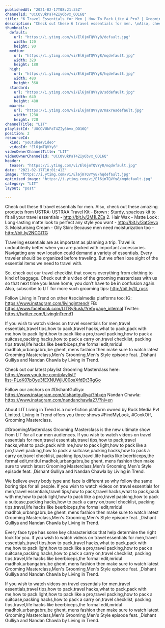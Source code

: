 ```yaml
---
publishedAt: "2021-02-17T08:21:35Z"
channelId: "UCCOVUkPaT4ZIy6bvx_OO16Q"
title: "6 Travel Essentials for Men | How To Pack Like A Pro? | Grooming Masterclass Ep18"
description: "Check out these 6 travel essentials for men. \nAlso, check out these amazing products from USTRA:\nUSTRAA Travel Kit - Brown : Sturdy, spacious kit to fit all your travel essentials - http://bit.ly/2M1LZEa\n2. Hair Wax - Matte Look : Long-lasting matte look to perfect any style you want - http://bit.ly/3atGvvo\n3. Moisturising Cream - Oily Skin: Because men need moisturization too - http://bit.ly/2NCGITG\n\nTraveling essentials are as important as planning a trip. Travel is undoubtedly better when you are packed with important accessories. Navigating any new location could demand a variety of essentials. Every traveler should be organized before traveling. But we often lose sight of the essential items we need to travel with.\n\nSo, check out our travel checklist that covers everything from clothing to kind of baggage. Check out this video of the grooming masterclass with us so that next time you leave home, you don’t have to be in confusion again.\nAlso, subscribe to LIT for more such grooming tips: http://bit.ly/lit_rusk\n\nFollow Living in Trend on other #socialmedia platforms too:\nIG: https://www.instagram.com/livingintrend/\nFB: https://www.facebook.com/LITByRusk/?ref=page_internal \nTwitter: https://twitter.com/LivingInTrend1\n\nIf you wish to watch videos on travel essentials for men,travel essentials,travel tips,how to pack,travel hacks,what to pack,pack with me,how to pack light,how to pack like a pro,travel packing,how to pack a suitcase,packing hacks,how to pack a carry on,travel checklist, packing tips,travel,life hacks like beerbiceps,the formal edit,mridul madhok,urbangabru,be ghent, mens fashion then make sure to watch latest Grooming Masterclass,Men's Grooming,Men's Style episode feat. ,Dishant Gulliya and Nandan Chawla by Living in Trend.\n\nCheck out our latest playlist Grooming Masterclass here: https://www.youtube.com/playlist?list=PLoK07pOye3fEXNUWjlJ00oaXfdDt3RgGo\n\nFollow our anchors on\n#DishantGulliya: https://www.instagram.com/dishantgulliya/?hl=en\nNandan Chawla: https://www.instagram.com/nandanchawla27/?hl=en\n\nAbout LIT\nLiving in Trend is a non-fiction platform owned by Rusk Media Pvt Limited. Living in Trend offers you three shows #FindMyLook, #CookOff, Grooming Masterclass.\n\n#GroomingMasterclass\nGrooming Masterclass is the new ultimate show from LIT for all our men audiences. \nIf you wish to watch videos on travel essentials for men,travel essentials,travel tips,how to pack,travel hacks,what to pack,pack with me,how to pack light,how to pack like a pro,travel packing,how to pack a suitcase,packing hacks,how to pack a carry on,travel checklist, packing tips,travel,life hacks like beerbiceps,the formal edit,mridul madhok,urbangabru,be ghent, mens fashion then make sure to watch latest Grooming Masterclass,Men's Grooming,Men's Style episode feat. ,Dishant Gulliya and Nandan Chawla by Living in Trend.\n\nWe believe every body type and face is different so why follow the same boring tips for all people. \nIf you wish to watch videos on travel essentials for men,travel essentials,travel tips,how to pack,travel hacks,what to pack,pack with me,how to pack light,how to pack like a pro,travel packing,how to pack a suitcase,packing hacks,how to pack a carry on,travel checklist, packing tips,travel,life hacks like beerbiceps,the formal edit,mridul madhok,urbangabru,be ghent, mens fashion then make sure to watch latest Grooming Masterclass,Men's Grooming,Men's Style episode feat. ,Dishant Gulliya and Nandan Chawla by Living in Trend.\n\nEvery face type has some key characteristics that help determine the right look for you. \nIf you wish to watch videos on travel essentials for men,travel essentials,travel tips,how to pack,travel hacks,what to pack,pack with me,how to pack light,how to pack like a pro,travel packing,how to pack a suitcase,packing hacks,how to pack a carry on,travel checklist, packing tips,travel,life hacks like beerbiceps,the formal edit,mridul madhok,urbangabru,be ghent, mens fashion then make sure to watch latest Grooming Masterclass,Men's Grooming,Men's Style episode feat. ,Dishant Gulliya and Nandan Chawla by Living in Trend.\n\nIf you wish to watch videos on travel essentials for men,travel essentials,travel tips,how to pack,travel hacks,what to pack,pack with me,how to pack light,how to pack like a pro,travel packing,how to pack a suitcase,packing hacks,how to pack a carry on,travel checklist, packing tips,travel,life hacks like beerbiceps,the formal edit,mridul madhok,urbangabru,be ghent, mens fashion then make sure to watch latest Grooming Masterclass,Men's Grooming,Men's Style episode feat. ,Dishant Gulliya and Nandan Chawla by Living in Trend."
thumbnails:
  default:
    url: "https://i.ytimg.com/vi/El6jmTQVYy8/default.jpg"
    width: 120
    height: 90
  medium:
    url: "https://i.ytimg.com/vi/El6jmTQVYy8/mqdefault.jpg"
    width: 320
    height: 180
  high:
    url: "https://i.ytimg.com/vi/El6jmTQVYy8/hqdefault.jpg"
    width: 480
    height: 360
  standard:
    url: "https://i.ytimg.com/vi/El6jmTQVYy8/sddefault.jpg"
    width: 640
    height: 480
  maxres:
    url: "https://i.ytimg.com/vi/El6jmTQVYy8/maxresdefault.jpg"
    width: 1280
    height: 720
channelTitle: "LIT"
playlistId: "UUCOVUkPaT4ZIy6bvx_OO16Q"
position: 2
resourceId:
  kind: "youtube#video"
  videoId: "El6jmTQVYy8"
videoOwnerChannelTitle: "LIT"
videoOwnerChannelId: "UCCOVUkPaT4ZIy6bvx_OO16Q"
header:
  teaser: "https://i.ytimg.com/vi/El6jmTQVYy8/mqdefault.jpg"
date: "2021-02-17T10:01:41Z"
image: "https://i.ytimg.com/vi/El6jmTQVYy8/hqdefault.jpg"
optimized_image: "https://i.ytimg.com/vi/El6jmTQVYy8/mqdefault.jpg"
category: "LIT"
layout: "post"

---
```

Check out these 6 travel essentials for men. 
Also, check out these amazing products from USTRA:
USTRAA Travel Kit - Brown : Sturdy, spacious kit to fit all your travel essentials - http://bit.ly/2M1LZEa
2. Hair Wax - Matte Look : Long-lasting matte look to perfect any style you want - http://bit.ly/3atGvvo
3. Moisturising Cream - Oily Skin: Because men need moisturization too - http://bit.ly/2NCGITG

Traveling essentials are as important as planning a trip. Travel is undoubtedly better when you are packed with important accessories. Navigating any new location could demand a variety of essentials. Every traveler should be organized before traveling. But we often lose sight of the essential items we need to travel with.

So, check out our travel checklist that covers everything from clothing to kind of baggage. Check out this video of the grooming masterclass with us so that next time you leave home, you don’t have to be in confusion again.
Also, subscribe to LIT for more such grooming tips: http://bit.ly/lit_rusk

Follow Living in Trend on other #socialmedia platforms too:
IG: https://www.instagram.com/livingintrend/
FB: https://www.facebook.com/LITByRusk/?ref=page_internal 
Twitter: https://twitter.com/LivingInTrend1

If you wish to watch videos on travel essentials for men,travel essentials,travel tips,how to pack,travel hacks,what to pack,pack with me,how to pack light,how to pack like a pro,travel packing,how to pack a suitcase,packing hacks,how to pack a carry on,travel checklist, packing tips,travel,life hacks like beerbiceps,the formal edit,mridul madhok,urbangabru,be ghent, mens fashion then make sure to watch latest Grooming Masterclass,Men's Grooming,Men's Style episode feat. ,Dishant Gulliya and Nandan Chawla by Living in Trend.

Check out our latest playlist Grooming Masterclass here: https://www.youtube.com/playlist?list=PLoK07pOye3fEXNUWjlJ00oaXfdDt3RgGo

Follow our anchors on
#DishantGulliya: https://www.instagram.com/dishantgulliya/?hl=en
Nandan Chawla: https://www.instagram.com/nandanchawla27/?hl=en

About LIT
Living in Trend is a non-fiction platform owned by Rusk Media Pvt Limited. Living in Trend offers you three shows #FindMyLook, #CookOff, Grooming Masterclass.

#GroomingMasterclass
Grooming Masterclass is the new ultimate show from LIT for all our men audiences. 
If you wish to watch videos on travel essentials for men,travel essentials,travel tips,how to pack,travel hacks,what to pack,pack with me,how to pack light,how to pack like a pro,travel packing,how to pack a suitcase,packing hacks,how to pack a carry on,travel checklist, packing tips,travel,life hacks like beerbiceps,the formal edit,mridul madhok,urbangabru,be ghent, mens fashion then make sure to watch latest Grooming Masterclass,Men's Grooming,Men's Style episode feat. ,Dishant Gulliya and Nandan Chawla by Living in Trend.

We believe every body type and face is different so why follow the same boring tips for all people. 
If you wish to watch videos on travel essentials for men,travel essentials,travel tips,how to pack,travel hacks,what to pack,pack with me,how to pack light,how to pack like a pro,travel packing,how to pack a suitcase,packing hacks,how to pack a carry on,travel checklist, packing tips,travel,life hacks like beerbiceps,the formal edit,mridul madhok,urbangabru,be ghent, mens fashion then make sure to watch latest Grooming Masterclass,Men's Grooming,Men's Style episode feat. ,Dishant Gulliya and Nandan Chawla by Living in Trend.

Every face type has some key characteristics that help determine the right look for you. 
If you wish to watch videos on travel essentials for men,travel essentials,travel tips,how to pack,travel hacks,what to pack,pack with me,how to pack light,how to pack like a pro,travel packing,how to pack a suitcase,packing hacks,how to pack a carry on,travel checklist, packing tips,travel,life hacks like beerbiceps,the formal edit,mridul madhok,urbangabru,be ghent, mens fashion then make sure to watch latest Grooming Masterclass,Men's Grooming,Men's Style episode feat. ,Dishant Gulliya and Nandan Chawla by Living in Trend.

If you wish to watch videos on travel essentials for men,travel essentials,travel tips,how to pack,travel hacks,what to pack,pack with me,how to pack light,how to pack like a pro,travel packing,how to pack a suitcase,packing hacks,how to pack a carry on,travel checklist, packing tips,travel,life hacks like beerbiceps,the formal edit,mridul madhok,urbangabru,be ghent, mens fashion then make sure to watch latest Grooming Masterclass,Men's Grooming,Men's Style episode feat. ,Dishant Gulliya and Nandan Chawla by Living in Trend.